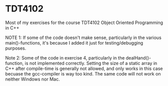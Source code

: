 TDT4102
=======

Most of my exercises for the course TDT4102 Object Oriented Programming in C++

NOTE 1: If some of the code doesn't make sense, particularly in the various main()-functions, it's because I
added it just for testing/debugging purposes.

Note 2: Some of the code in exercise 4, particularly in the dealHand()-function, is not implemented correctly.
Setting the size of a static array in C++ after compile-time is generally not allowed, and only works in this case 
becuase the gcc-compiler is way too kind. The same code will not work on neither Windows nor Mac.
